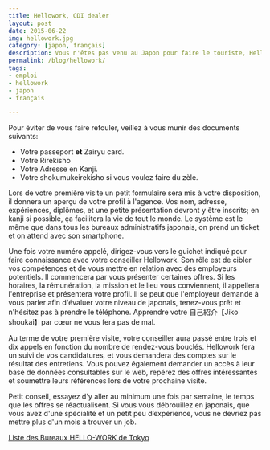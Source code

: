 ```yaml
---
title: Hellowork, CDI dealer
layout: post
date: 2015-06-22
img: hellowork.jpg
category: [japon, français]
description: Vous n'êtes pas venu au Japon pour faire le touriste, Hellowork vous aide à exercer votre métier
permalink: /blog/hellowork/
tags:
- emploi
- hellowork
- japon
- français

---
```


Pour éviter de vous faire refouler, veillez à vous munir des documents suivants:

*   Votre passeport **et** Zairyu card.
*   Votre Rirekisho
*   Votre Adresse en Kanji.
*   Votre shokumukeirekisho si vous voulez faire du zèle.

Lors de votre première visite un petit formulaire sera mis à votre disposition, il donnera un aperçu de votre profil à l'agence. Vos nom, adresse, expériences, diplômes, et une petite présentation devront y être inscrits; en kanji si possible, ça facilitera la vie de tout le monde. Le système est le même que dans tous les bureaux administratifs japonais, on prend un ticket et on attend avec son smartphone.



Une fois votre numéro appelé, dirigez-vous vers le guichet indiqué pour faire connaissance avec votre conseiller Hellowork. Son rôle est de cibler vos compétences et de vous mettre en relation avec des employeurs potentiels. Il commencera par vous présenter certaines offres. Si les horaires, la rémunération, la mission et le lieu vous conviennent, il appellera l'entreprise et présentera votre profil. Il se peut que l'employeur demande à vous parler afin d'évaluer votre niveau de japonais, tenez-vous prêt et n'hésitez pas à prendre le téléphone. Apprendre votre 自己紹介【Jiko shoukai】par cœur ne vous fera pas de mal.

Au terme de votre première visite, votre conseiller aura passé entre trois et dix appels en fonction du nombre de rendez-vous bouclés. Hellowork fera un suivi de vos candidatures, et vous demandera des comptes sur le résultat des entretiens. Vous pouvez également demander un accès à leur base de données consultables sur le web, repérez des offres intéressantes et soumettre leurs références lors de votre prochaine visite.

Petit conseil, essayez d'y aller au minimum une fois par semaine, le temps que les offres se réactualisent. Si vous vous débrouillez en japonais, que vous avez d'une spécialité et un petit peu d’expérience, vous ne devriez pas mettre plus d'un mois à trouver un job.

[Liste des Bureaux HELLO-WORK de Tokyo](http://www.tokyo-icc.jp/guide_eng/gov/03.html) 